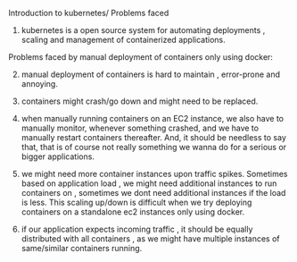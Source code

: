 Introduction to kubernetes/ Problems faced


1. kubernetes is a open source system for automating deployments , scaling and management of containerized applications.

Problems faced by manual deployment of containers only using docker: 

2. manual deployment of containers is hard to maintain , error-prone and annoying.

3. containers might crash/go down and might need to be replaced.

4. when manually running containers on an EC2 instance, we also have to manually monitor, whenever something crashed, and we have to manually restart containers thereafter. And, it should be needless to say that, that is of course not really something we wanna do for a serious or bigger applications.

5. we might need more container instances upon traffic spikes. Sometimes based on application load , we might need additional instances to run containers on , sometimes we dont need additional instances if the load is less. This scaling up/down is difficult when we try deploying containers on a standalone ec2 instances only using docker.

6. if our application expects incoming traffic , it should be equally distributed with all containers , as we might have multiple instances of same/similar containers running.

